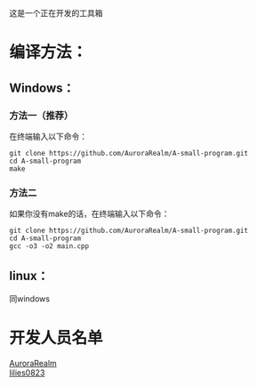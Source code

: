 这是一个正在开发的工具箱

编译方法：
=================
Windows：
-----------------
### 方法一（推荐）
在终端输入以下命令：
```
git clone https://github.com/AuroraRealm/A-small-program.git
cd A-small-program
make
```
### 方法二
如果你没有make的话，在终端输入以下命令：
```
git clone https://github.com/AuroraRealm/A-small-program.git
cd A-small-program
gcc -o3 -o2 main.cpp
```
linux：
-----------------
同windows

开发人员名单
=================
[AuroraRealm](https://github.com/AuroraRealm)  
[lilies0823](https://github.com/lilies0823)
